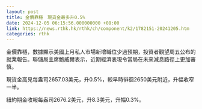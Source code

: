 ```yaml
---
layout: post
title: 金價靠穩　現貨金最多升0.5%
date: 2024-12-05 06:15:56.000000000 +08:00
link: https://news.rthk.hk/rthk/ch/component/k2/1782151-20241205.htm
categories: rthk
---
```


金價靠穩，數據顯示美國上月私人市場新增職位少過預期，投資者觀望周五公布的就業報告。聯儲局主席鮑威爾表示，近期經濟表現令當局在未來減息路徑上更加審慎。

現貨金高見每盎司2657.03美元，升0.5%，較早時徘徊2650美元附近，升幅收窄一半。

紐約期金收報每盎司2676.2美元，升8.3美元，升幅0.3%。
